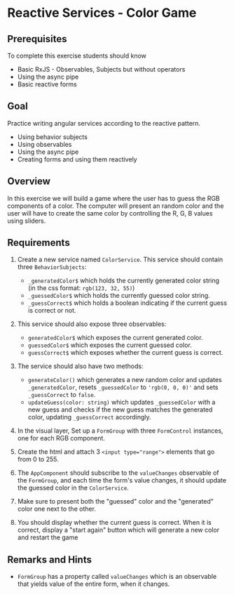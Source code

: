 # Reactive Services - Color Game

## Prerequisites
To complete this exercise students should know
- Basic RxJS - Observables, Subjects but without operators
- Using the async pipe
- Basic reactive forms

## Goal
Practice writing angular services according to the reactive pattern.
* Using behavior subjects
* Using observables
* Using the async pipe
* Creating forms and using them reactively

## Overview
In this exercise we will build a game where the user has to guess the RGB components of a color. The computer will present an random color and the user will have to create the same color by controlling the R, G, B values using sliders. 

## Requirements

1. Create a new service named `ColorService`. This service should contain three `BehaviorSubjects`:
    - `_generatedColor$` which holds the currently generated color string (in the css format: `rgb(123, 32, 55)`)
    - `_guessedColor$` which holds the currently guessed color string.
    - `_guessCorrect$` which holds a boolean indicating if the current guess is correct or not.

2. This service should also expose three observables:
   - `generatedColor$` which exposes the current generated color.
   - `guessedColor$` which exposes the current guessed color.
   - `guessCorrect$` which exposes whether the current guess is correct.

3. The service should also have two methods:
    - `generateColor()` which generates a new random color and updates `_generatedColor`, resets `_guessedColor` to `'rgb(0, 0, 0)'` and sets `_guessCorrect` to `false`.
   - `updateGuess(color: string)` which updates `_guessedColor` with a new guess and checks if the new guess matches the generated color, updating `_guessCorrect` accordingly.

4. In the visual layer, Set up a `FormGroup` with three `FormControl` instances, one for each RGB component. 
5. Create the html and attach 3 `<input type="range">` elements that go from 0 to 255. 
6. The `AppComponent` should subscribe to the `valueChanges` observable of the `FormGroup`, and each time the form's value changes, it should update the guessed color in the `ColorService`.
7. Make sure to present both the "guessed" color and the "generated" color one next to the other.
8. You should display whether the current guess is correct. When it is correct, display a "start again" button which will generate a new color and restart the game


## Remarks and Hints
* `FormGroup` has a property called `valueChanges` which is an observable that yields value of the entire form, when it changes.


